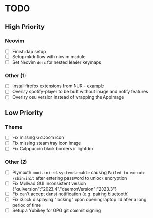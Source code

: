 # TODO

## High Priority

### Neovim

- [ ] Finish dap setup
- [ ] Setup mkdnflow with nixvim module
- [ ] Set Neovim `desc` for nested leader keymaps

### Other (1)

- [ ] Install firefox extensions from NUR - [example](https://github.com/rhoriguchi/nixos-setup/blob/master/flake.nix)
- [ ] Overlay spotify-player to be built without image and notify features
- [ ] Overlay osu version instead of wrapping the AppImage

## Low Priority

### Theme

- [ ] Fix missing GZDoom icon
- [ ] Fix missing steam tray icon image
- [ ] Fix Catppuccin black borders in lightdm

### Other (2)

- [ ] Plymouth `boot.initrd.systemd.enable` causing `Failed to execute /sbin/init` after entering password to unlock encryption
- [ ] Fix Mullvad GUI inconsistent version {"guiVersion":"2023.4","daemonVersion":"2023.3"}
- [ ] Fix can't accept dunst notification (e.g. pairing bluetooth)
- [ ] Fix i3lock displaying "locking" upon opening laptop lid after a long period of time
- [ ] Setup a Yubikey for GPG git commit signing
